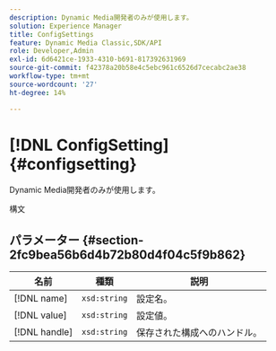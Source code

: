 ```yaml
---
description: Dynamic Media開発者のみが使用します。
solution: Experience Manager
title: ConfigSettings
feature: Dynamic Media Classic,SDK/API
role: Developer,Admin
exl-id: 6d6421ce-1933-4310-b691-817392631969
source-git-commit: f42378a20b58e4c5ebc961c6526d7cecabc2ae38
workflow-type: tm+mt
source-wordcount: '27'
ht-degree: 14%

---
```


# [!DNL ConfigSetting]{#configsetting}

Dynamic Media開発者のみが使用します。

構文

## パラメーター {#section-2fc9bea56b6d4b72b80d4f04c5f9b862}

| 名前 | 種類 | 説明 |
|---|---|---|
| [!DNL name] | `xsd:string` | 設定名。 |
| [!DNL value] | `xsd:string` | 設定値。 |
| [!DNL handle] | `xsd:string` | 保存された構成へのハンドル。 |
